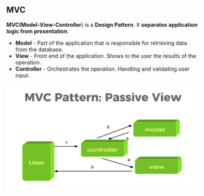 ## MVC

**MVC(Model-View-Controller**) is a **Design Pattern**. It **separates application logic from presentation**.

- **Model** - Part of the application that is responsible for retrieving data from the database.
- **View** - Front end of the application. Shows to the user the results of the operation.
- **Controller** - Orchestrates the operation. Handling and validating user input.

![PHP](mvc.PNG)
